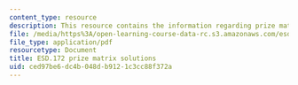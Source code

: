 ```yaml
---
content_type: resource
description: This resource contains the information regarding prize matrix solutions.
file: /media/https%3A/open-learning-course-data-rc.s3.amazonaws.com/esd-172j-x-prize-workshop-grand-challenges-in-energy-fall-2009/ced97be6dc4b048db9121c3cc88f372a_MITESD_172JF09_matrix_sol.pdf
file_type: application/pdf
resourcetype: Document
title: ESD.172 prize matrix solutions
uid: ced97be6-dc4b-048d-b912-1c3cc88f372a
---
```

